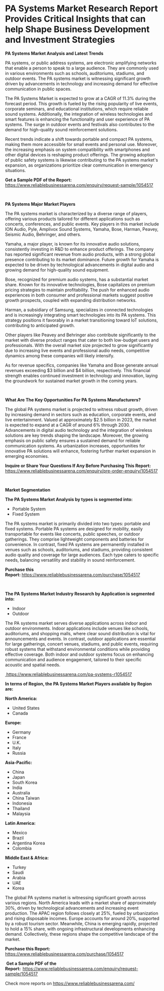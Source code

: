 <p><h1>PA Systems Market Research Report Provides Critical Insights that can help Shape Business Development and Investment Strategies</h1></p><p><strong>PA Systems Market Analysis and Latest Trends</strong></p>
<p><p>PA systems, or public address systems, are electronic amplifying networks that enable a person to speak to a large audience. They are commonly used in various environments such as schools, auditoriums, stadiums, and outdoor events. The PA systems market is witnessing significant growth driven by advancements in technology and increasing demand for effective communication in public spaces.</p><p>The PA Systems Market is expected to grow at a CAGR of 11.3% during the forecast period. This growth is fueled by the rising popularity of live events, corporate seminars, and educational institutions, which require reliable sound systems. Additionally, the integration of wireless technologies and smart features is enhancing the functionality and user experience of PA systems. The surge in outdoor events and festivals also contributes to the demand for high-quality sound reinforcement solutions.</p><p>Recent trends indicate a shift towards portable and compact PA systems, making them more accessible for small events and personal use. Moreover, the increasing emphasis on system compatibility with smartphones and other digital devices is reshaping product offerings. The growing adoption of public safety systems is likewise contributing to the PA systems market's expansion, as organizations prioritize clear communication in emergency situations.</p></p>
<p><strong>Get a Sample PDF of the Report:&nbsp;</strong> <a href="https://www.reliablebusinessarena.com/enquiry/request-sample/1054517?utm_campaign=2315&utm_medium=2&utm_source=Github&utm_content=ia&utm_term=18022025&utm_id=pa-systems">https://www.reliablebusinessarena.com/enquiry/request-sample/1054517</a></p>
<p>&nbsp;</p>
<p><strong>PA Systems Major Market Players</strong></p>
<p><p>The PA systems market is characterized by a diverse range of players, offering various products tailored for different applications such as concerts, conferences, and public events. Key players in this market include ION Audio, Pyle, Amplivox Sound Systems, Yamaha, Bose, Harman, Peavey, Seismic Audio, Behringer, and others.</p><p>Yamaha, a major player, is known for its innovative audio solutions, consistently investing in R&D to enhance product offerings. The company has reported significant revenue from audio products, with a strong global presence contributing to its market dominance. Future growth for Yamaha is expected to be driven by technological advancements in digital audio and growing demand for high-quality sound equipment.</p><p>Bose, recognized for premium audio systems, has a substantial market share. Known for its innovative technologies, Bose capitalizes on premium pricing strategies to maintain profitability. The push for enhanced audio experiences in both consumer and professional markets suggest positive growth prospects, coupled with expanding distribution networks.</p><p>Harman, a subsidiary of Samsung, specializes in connected technologies and is increasingly integrating smart technologies into its PA systems. This strategy positions it favorably in a market transitioning toward IoT solutions, contributing to anticipated growth.</p><p>Other players like Peavey and Behringer also contribute significantly to the market with diverse product ranges that cater to both low-budget users and professionals. With the overall market size projected to grow significantly due to increasing live events and professional audio needs, competitive dynamics among these companies will likely intensify.</p><p>As for revenue specifics, companies like Yamaha and Bose generate annual revenues exceeding $3 billion and $4 billion, respectively. This financial strength enables continued investment in technology and innovation, laying the groundwork for sustained market growth in the coming years.</p></p>
<p>&nbsp;</p>
<p><strong>What Are The Key Opportunities For PA Systems Manufacturers?</strong></p>
<p><p>The global PA systems market is projected to witness robust growth, driven by increasing demand in sectors such as education, corporate events, and live entertainment. Valued at approximately $2.5 billion in 2023, the market is expected to expand at a CAGR of around 6% through 2030. Advancements in digital audio technology and the integration of wireless solutions are key trends shaping the landscape. Moreover, the growing emphasis on public safety ensures a sustained demand for reliable communication systems. As urbanization increases, opportunities for innovative PA solutions will enhance, fostering further market expansion in emerging economies.</p></p>
<p><strong>Inquire or Share Your Questions If Any Before Purchasing This Report:</strong> <a href="https://www.reliablebusinessarena.com/enquiry/pre-order-enquiry/1054517?utm_campaign=2315&utm_medium=2&utm_source=Github&utm_content=ia&utm_term=18022025&utm_id=pa-systems">https://www.reliablebusinessarena.com/enquiry/pre-order-enquiry/1054517</a></p>
<p>&nbsp;</p>
<p><strong>Market Segmentation</strong></p>
<p><strong>The PA Systems Market Analysis by types is segmented into:</strong></p>
<p><ul><li>Portable System</li><li>Fixed System</li></ul></p>
<p><p>The PA systems market is primarily divided into two types: portable and fixed systems. Portable PA systems are designed for mobility, easily transportable for events like concerts, public speeches, or outdoor gatherings. They comprise lightweight components and batteries for convenience. In contrast, fixed PA systems are permanently installed in venues such as schools, auditoriums, and stadiums, providing consistent audio quality and coverage for large audiences. Each type caters to specific needs, balancing versatility and stability in sound reinforcement.</p></p>
<p><strong>Purchase this Report:&nbsp;</strong><a href="https://www.reliablebusinessarena.com/purchase/1054517?utm_campaign=2315&utm_medium=2&utm_source=Github&utm_content=ia&utm_term=18022025&utm_id=pa-systems">https://www.reliablebusinessarena.com/purchase/1054517</a></p>
<p>&nbsp;</p>
<p><strong>The PA Systems Market Industry Research by Application is segmented into:</strong></p>
<p><ul><li>Indoor</li><li>Outdoor</li></ul></p>
<p><p>The PA systems market serves diverse applications across indoor and outdoor environments. Indoor applications include venues like schools, auditoriums, and shopping malls, where clear sound distribution is vital for announcements and events. In contrast, outdoor applications are essential for large gatherings, concert venues, stadiums, and public events, requiring robust systems that withstand environmental conditions while providing effective coverage. Both indoor and outdoor systems focus on enhancing communication and audience engagement, tailored to their specific acoustic and spatial needs.</p></p>
<p><a href="https://www.reliablebusinessarena.com/pa-systems-r1054517?utm_campaign=2315&utm_medium=2&utm_source=Github&utm_content=ia&utm_term=18022025&utm_id=pa-systems">&nbsp;https://www.reliablebusinessarena.com/pa-systems-r1054517</a></p>
<p><strong>In terms of Region, the PA Systems Market Players available by Region are:</strong></p>
<p>
    <p> <strong> North America: </strong>
        <ul>
            <li>United States</li>
            <li>Canada</li>
        </ul>
        </p> 
    <p> <strong> Europe: </strong>
        <ul>
            <li>Germany</li>
            <li>France</li>
            <li>U.K.</li>
            <li>Italy</li>
            <li>Russia</li>
        </ul>
        </p> 
    <p> <strong> Asia-Pacific: </strong>
        <ul>
            <li>China</li>
            <li>Japan</li>
            <li>South Korea</li>
            <li>India</li>
            <li>Australia</li>
            <li>China Taiwan</li>
            <li>Indonesia</li>
            <li>Thailand</li>
            <li>Malaysia</li>
        </ul>
        </p> 
    <p> <strong> Latin America: </strong>
        <ul>
            <li>Mexico</li>
            <li>Brazil</li>
            <li>Argentina Korea</li>
            <li>Colombia</li>
        </ul>
        </p> 
    <p> <strong> Middle East & Africa: </strong>
        <ul>
            <li>Turkey</li>
            <li>Saudi</li>
            <li>Arabia</li>
            <li>UAE</li>
            <li>Korea</li>
        </ul>
    </p>
    </p>
<p><p>The global PA systems market is witnessing significant growth across various regions. North America leads with a market share of approximately 30%, driven by technological advancements and increasing event production. The APAC region follows closely at 25%, fueled by urbanization and rising disposable incomes. Europe accounts for around 20%, supported by a robust tourism sector. Meanwhile, China is emerging rapidly, projected to hold a 15% share, with ongoing infrastructural developments enhancing demand. Collectively, these regions shape the competitive landscape of the market.</p></p>
<p><strong>Purchase this Report: </strong><a href="https://www.reliablebusinessarena.com/purchase/1054517?utm_campaign=2315&utm_medium=2&utm_source=Github&utm_content=ia&utm_term=18022025&utm_id=pa-systems">https://www.reliablebusinessarena.com/purchase/1054517</a></p>
<p>&nbsp;<strong>Get a Sample PDF of the Report:&nbsp;&nbsp;</strong><a href="https://www.reliablebusinessarena.com/enquiry/request-sample/1054517?utm_campaign=2315&utm_medium=2&utm_source=Github&utm_content=ia&utm_term=18022025&utm_id=pa-systems">https://www.reliablebusinessarena.com/enquiry/request-sample/1054517</a></p>
<p><strong></strong></p>
<p>Check more reports on <a href="https://www.reliablebusinessarena.com/?utm_campaign=2315&utm_medium=2&utm_source=Github&utm_content=ia&utm_term=18022025&utm_id=pa-systems">https://www.reliablebusinessarena.com/</a></p>